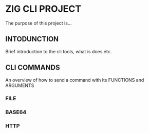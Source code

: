 # ZIG CLI PROJECT

The purpose of this project is...

## INTODUNCTION

Brief introduction to the cli tools, what is does etc.

## CLI COMMANDS

An overview of how to send a command with its FUNCTIONS and ARGUMENTS

### FILE

### BASE64

### HTTP
